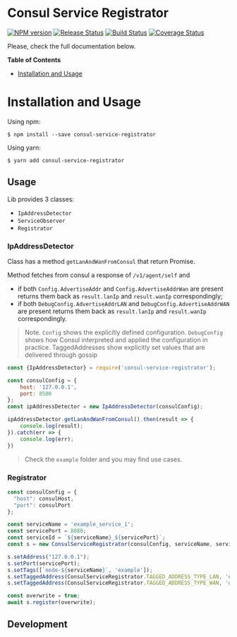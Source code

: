 # Consul Service Registrator

[![NPM version](https://img.shields.io/npm/v/consul-service-registrator.svg)](https://www.npmjs.com/package/consul-service-registrator)
[![Release Status](https://github.com/LCMApps/consul-service-registrator/workflows/NPM%20Release/badge.svg)](https://github.com/LCMApps/consul-service-registrator/releases)
[![Build Status](https://travis-ci.org/LCMApps/consul-service-registrator.svg?branch=master)](https://travis-ci.org/LCMApps/consul-service-registrator)
[![Coverage Status](https://coveralls.io/repos/github/LCMApps/consul-service-registrator/badge.svg?branch=master)](https://coveralls.io/github/LCMApps/consul-service-registrator?branch=master)

Please, check the full documentation below.

**Table of Contents**

* [Installation and Usage](#installation)

# <a name="installation"></a>Installation and Usage

Using npm:
```shell
$ npm install --save consul-service-registrator
```

Using yarn:
```shell
$ yarn add consul-service-registrator
```

## Usage

Lib provides 3 classes:
- `IpAddressDetector`
- `ServiceObserver`
- `Registrator`

### IpAddressDetector

Class has a method `getLanAndWanFromConsul` that return Promise.

Method fetches from consul a response of `/v1/agent/self` and
* if both `Config.AdvertiseAddr` and `Config.AdvertiseAddrWan` are present
returns them back as `result.lanIp` and `result.wanIp` correspondingly;
* if both `DebugConfig.AdvertiseAddrLAN` and `DebugConfig.AdvertiseAddrWAN` are present
  returns them back as `result.lanIp` and `result.wanIp` correspondingly.

> Note. `Config` shows the explicitly defined configuration. `DebugConfig` shows how Consul interpreted and applied
> the configuration in practice. TaggedAddresses show explicitly set values that are delivered through gossip

```js
const {IpAddressDetector} = require('consul-service-registrator');

const consulConfig = {
    host: '127.0.0.1',
    port: 8500
};
const ipAddressDetector = new IpAddressDetector(consulConfig);

ipAddressDetector.getLanAndWanFromConsul().then(result => {
    console.log(result);
}).catch(err => {
    console.log(err);
})
```

> Check the `example` folder and you may find use cases.

### Registrator

```js
const consulConfig = {
  "host": consulHost,
  "port": consulPort
};

const serviceName = 'example_service_1';
const servicePort = 8080;
const serviceId = `${serviceName}_${servicePort}`;
const s = new ConsulServiceRegistrator(consulConfig, serviceName, serviceId);

s.setAddress("127.0.0.1");
s.setPort(servicePort);
s.setTags([`node-${serviceName}`, 'example']);
s.setTaggedAddress(ConsulServiceRegistrator.TAGGED_ADDRESS_TYPE_LAN, 'domain.priv', 8080);
s.setTaggedAddress(ConsulServiceRegistrator.TAGGED_ADDRESS_TYPE_WAN, 'domain.pub', 80801);

const overwrite = true;
await s.register(overwrite);
```

## Development

